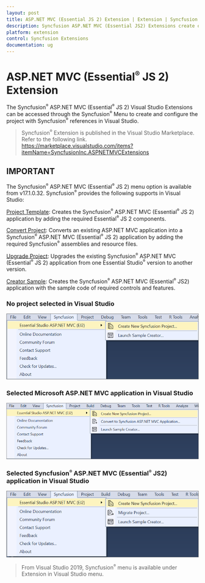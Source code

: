 ```yaml
---
layout: post
title: ASP.NET MVC (Essential JS 2) Extension | Extension | Syncfusion
description: Syncfusion ASP.NET MVC (Essential JS2) Extensions create or configure the Syncfusion ASP.NET MVC projects along with Essential JS2 components.
platform: extension
control: Syncfusion Extensions
documentation: ug
---
```


# ASP.NET MVC (Essential<sup style="font-size:70%">&reg;</sup> JS 2) Extension

The Syncfusion<sup style="font-size:70%">&reg;</sup> ASP.NET MVC (Essential<sup style="font-size:70%">&reg;</sup> JS 2) Visual Studio Extensions can be accessed through the Syncfusion<sup style="font-size:70%">&reg;</sup> Menu to create and configure the project with Syncfusion<sup style="font-size:70%">&reg;</sup> references in Visual Studio.

> Syncfusion<sup style="font-size:70%">&reg;</sup> Extension is published in the Visual Studio Marketplace. Refer to the following link.
<https://marketplace.visualstudio.com/items?itemName=SyncfusionInc.ASPNETMVCExtensions>

## IMPORTANT

The Syncfusion<sup style="font-size:70%">&reg;</sup> ASP.NET MVC (Essential<sup style="font-size:70%">&reg;</sup> JS 2) menu option is available from v17.1.0.32.
Syncfusion<sup style="font-size:70%">&reg;</sup> provides the following supports in Visual Studio:

[Project Template](syncfusion-project-templates): Creates the Syncfusion<sup style="font-size:70%">&reg;</sup> ASP.NET MVC (Essential<sup style="font-size:70%">&reg;</sup> JS 2) application by adding the required Essential<sup style="font-size:70%">&reg;</sup> JS 2 components.

[Convert Project](project-conversion): Converts an existing ASP.NET MVC application into a Syncfusion<sup style="font-size:70%">&reg;</sup> ASP.NET MVC (Essential<sup style="font-size:70%">&reg;</sup> JS 2) application by adding the required Syncfusion<sup style="font-size:70%">&reg;</sup> assemblies and resource files.

[Upgrade Project](project-migration): Upgrades the existing Syncfusion<sup style="font-size:70%">&reg;</sup> ASP.NET MVC (Essential<sup style="font-size:70%">&reg;</sup> JS 2) application from one Essential Studio<sup style="font-size:70%">&reg;</sup> version to another version.

[Creator Sample](sample-creator): Creates the Syncfusion<sup style="font-size:70%">&reg;</sup> ASP.NET MVC (Essential<sup style="font-size:70%">&reg;</sup> JS2) application with the sample code of required controls and features.

### No project selected in Visual Studio

![no project selected](images/no-project-selected.png)

### Selected Microsoft ASP.NET MVC application in Visual Studio

![selected microsoft aspmvc](images/selected-microsoft-mvc-application.png)

### Selected Syncfusion<sup style="font-size:70%">&reg;</sup> ASP.NET MVC (Essential<sup style="font-size:70%">&reg;</sup> JS2) application in Visual Studio

![selected syncfusion<sup style="font-size:70%">&reg;</sup> aspnetmvc](images/selected-syncfusion-mvc-application.png)

> From Visual Studio 2019, Syncfusion<sup style="font-size:70%">&reg;</sup> menu is available under Extension in Visual Studio menu.